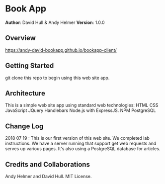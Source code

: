 ﻿# Book App

**Author**: David Hull & Andy Helmer
**Version**: 1.0.0

## Overview
https://andy-david-bookapp.github.io/bookapp-client/

## Getting Started
git clone this repo to begin using this web site app.

## Architecture
This is a simple web site app using standard web technologies:
HTML
CSS
JavaScript
JQuery
Handlebars
Node.js with ExpressJS.
NPM
PostgreSQL

## Change Log
2018 07 19 : This is our first version of this web site. We completed lab instructions.
We have a server running that support get web requests and serves up various pages. It's also
using a PostgreSQL database for articles.

## Credits and Collaborations
Andy Helmer and David Hull.
MIT License.
